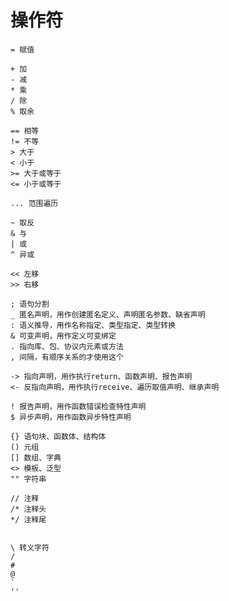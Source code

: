 # 操作符
    = 赋值

    + 加
    - 减
    * 乘
    / 除
    % 取余

    == 相等
    != 不等
    > 大于
    < 小于
    >= 大于或等于
    <= 小于或等于

    ... 范围遍历

    ~ 取反
    & 与
    | 或
    ^ 异或

    << 左移
    >> 右移

    ; 语句分割
    _ 匿名声明，用作创建匿名定义、声明匿名参数、缺省声明
    : 语义推导，用作名称指定、类型指定、类型转换
    & 可变声明，用作定义可变绑定  
    . 指向库、包、协议内元素或方法
    , 间隔，有顺序关系的才使用这个

    -> 指向声明，用作执行return、函数声明、报告声明
    <- 反指向声明，用作执行receive、遍历取值声明、继承声明
    
    ! 报告声明，用作函数错误检查特性声明
    $ 异步声明，用作函数异步特性声明

    {} 语句块、函数体、结构体
    () 元组
    [] 数组、字典
    <> 模板、泛型
    "" 字符串

    // 注释
    /* 注释头
    */ 注释尾


    \ 转义字符
    / 
    #
    @
    `
    ''
